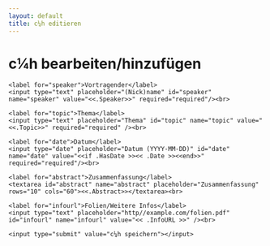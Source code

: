 ```yaml
---
layout: default
title: c¼h editieren
---
```


<h1>c¼h bearbeiten/hinzufügen</h1>

<form method="POST" action="edit_c14.html">
	<input type="hidden" name="id" value="<< if ge .Id 0 >><<.Id>><< end >>" />

	<label for="speaker">Vortragender</label>
	<input type="text" placeholder="(Nick)name" id="speaker"  name="speaker" value="<<.Speaker>>" required="required"/><br>

	<label for="topic">Thema</label>
	<input type="text" placeholder="Thema" id="topic" name="topic" value="<<.Topic>>" required="required" /><br>

	<label for="date">Datum</label>
	<input type="date" placeholder="Datum (YYYY-MM-DD)" id="date" name="date" value="<<if .HasDate >><< .Date >><<end>>"  required="required"/><br>

	<label for="abstract">Zusammenfassung</label>
	<textarea id="abstract" name="abstract" placeholder="Zusammenfassung" rows="10" cols="60"><<.Abstract>></textarea><br>

	<label for="infourl">Folien/Weitere Infos</label>
	<input type="text" placeholder="http//example.com/folien.pdf" id="infourl" name="infourl" value="<< .InfoURL >>" /><br>

	<input type="submit" value="c¼h speichern"></input>

</form>
